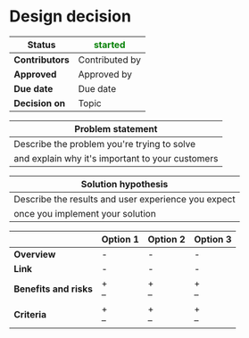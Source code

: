 # Design decision

| Status       | <span style="color:green">started</span> |
|--------------|---------|
| <b>Contributors</b> |     Contributed by    |
| <b>Approved</b>     |     Approved by    |
| <b>Due date</b>     |    Due date     |
| <b>Decision on</b>     |    Topic     |

|Problem statement|
|--------------|
|Describe the problem you're trying to solve
and explain why it's important to your customers|

|Solution hypothesis|
|--------------|
|Describe the results and user experience you expect
once you implement your solution|

|  | Option 1 | Option 2 | Option 3 |
|--|--|--|--|
|<b>Overview</b>|-|-|-|
|<b>Link</b>|-|-|-|
|<b>Benefits and risks</b>|+ <br>– |+ <br>– |+ <br>– |
|<b>Criteria</b>|+ <br>– |+ <br>– |+ <br>– |